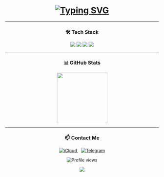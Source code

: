 <h1 align="center">
  <a href="https://git.io/typing-svg">
    <img src="https://readme-typing-svg.demolab.com?font=Fira+Code&size=28&duration=3000&pause=500&color=58A6FF&center=true&width=500&lines=Python+Developer;Android+Automation+Engineer;QA+Engineer" alt="Typing SVG" />
  </a>
</h1>

---

<h3 align="center">🛠 Tech Stack</h3>

<p align="center">
  <!-- Languages -->
  <img src="https://skillicons.dev/icons?i=python,kotlin,bash,md,java" />
  
  <!-- Automation -->
  <img src="https://skillicons.dev/icons?i=selenium,postman,androidstudio" />
  
  <!-- DevOps -->
  <img src="https://skillicons.dev/icons?i=mysql,docker,git,linux" />

  <!-- Others -->
  <img src="https://skillicons.dev/icons?i=obsidian" />
</p>

---

<h3 align="center">📊 GitHub Stats</h3>

<div align="center">
  <img height="165" src="https://github-readme-stats.vercel.app/api?username=fwlhh&show_icons=true&theme=github_dark&hide_border=true&hide_title=true" />
</div>

---

<h3 align="center">📫 Contact Me</h3>

<p align="center">
  <a href="mailto:fwl.hh@icloud.com" target="_blank">
    <img src="https://img.shields.io/badge/iCloud-3693F3?style=for-the-badge&logo=icloud&logoColor=white" alt="iCloud" />
  </a>
  <a href="https://t.me/fwlhh" target="_blank" style="margin-left: 10px">
    <img src="https://img.shields.io/badge/Telegram-26A5E4?style=for-the-badge&logo=telegram&logoColor=white" alt="Telegram" />
  </a>
</p>

<p align="center">
  <img src="https://komarev.com/ghpvc/?username=fwlhh&label=Profile%20views&color=2962FF&style=flat" alt="Profile views" />
</p>

<p align="center">
  <img src="https://capsule-render.vercel.app/api?type=waving&color=0:1e3a8a,100:0369a1&height=60&section=footer&width=100%"/>
</p>
